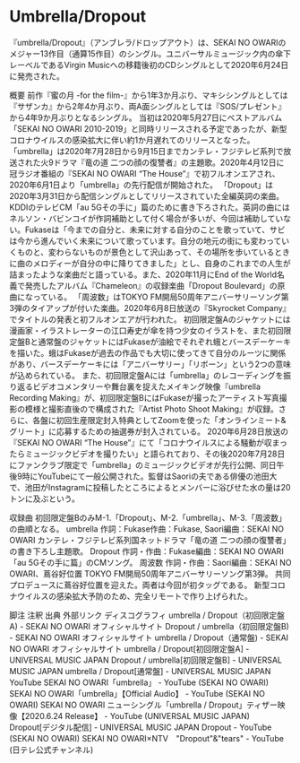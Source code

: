 # Umbrella/Dropout

『umbrella/Dropout』（アンブレラ/ドロップアウト）は、SEKAI NO OWARIのメジャー13作目（通算15作目）のシングル。ユニバーサルミュージック内の傘下レーベルであるVirgin Musicへの移籍後初のCDシングルとして2020年6月24日に発売された。

概要
前作『蜜の月 -for the film-』から1年3か月ぶり、マキシシングルとしては『サザンカ』から2年4か月ぶり、両A面シングルとしては『SOS/プレゼント』から4年9か月ぶりとなるシングル。
当初は2020年5月27日にベストアルバム「SEKAI NO OWARI 2010-2019」と同時リリースされる予定であったが、新型コロナウイルスの感染拡大に伴い約1か月遅れてのリリースとなった。
「umbrella」は2020年7月28日から9月15日までカンテレ・フジテレビ系列で放送された火9ドラマ『竜の道 二つの顔の復讐者』の主題歌。2020年4月12日に冠ラジオ番組の『SEKAI NO OWARI “The House”』で初フルオンエアされ、2020年6月1日より「umbrella」の先行配信が開始された。
「Dropout」は2020年3月31日から配信シングルとしてリリースされていた全編英詞の楽曲。KDDIのテレビCM「au 5Gその手に」篇のために書き下ろされた。英詞の曲にはネルソン・バビンコイが作詞補助として付く場合が多いが、今回は補助していない。Fukaseは「今までの自分と、未来に対する自分のことを歌っていて、サビは今から進んでいく未来について歌っています。自分の地元の街にも変わっていくものと、変わらないものが景色として沢山あって、その場所を歩いているときに曲のメロディーが自分の中に降りてきました」とし、自身のこれまでの人生が詰まったような楽曲だと語っている。また、2020年11月にEnd of the World名義で発売したアルバム『Chameleon』の収録楽曲「Dropout Boulevard」の原曲になっている。
「周波数」はTOKYO FM開局50周年アニバーサリーソング第3弾のタイアップが付いた楽曲。2020年6月8日放送の『Skyrocket Company』でタイトルの発表と初フルオンエアが行われた。
初回限定盤Aのジャケットには漫画家・イラストレーターの江口寿史が傘を持つ少女のイラストを、また初回限定盤Bと通常盤のジャケットにはFukaseが油絵でそれぞれ蛾とバースデーケーキを描いた。蛾はFukaseが過去の作品でも大切に使ってきて自分のルーツに関係があり、バースデーケーキには「アニバーサリー」「リボーン」という2つの意味が込められている。
また、初回限定盤Aには「umbrella」のレコーディングを振り返るビデオコメンタリーや舞台裏を捉えたメイキング映像『umbrella Recording Making』が、初回限定盤BにはFukaseが撮ったアーティスト写真撮影の模様と撮影直後ので構成された『Artist Photo Shoot Making』が収録。さらに、各盤に初回生産限定封入特典としてZoomを使った「オンラインミート&グリート」に応募するための抽選券が封入されている。
2020年6月28日放送の『SEKAI NO OWARI “The House”』にて「コロナウイルスによる騒動が収まったらミュージックビデオを撮りたい」と語られており、その後2020年7月28日にファンクラブ限定で「umbrella」のミュージックビデオが先行公開、同日午後9時にYouTubeにて一般公開された。監督はSaoriの夫である俳優の池田大で、池田がInstagramに投稿したところによるとメンバーに浴びせた水の量は20トンに及ぶという。

収録曲
初回限定盤BのみM-1.「Dropout」、M-2.「umbrella」、M-3.「周波数」の曲順となる。
umbrella
作詞：Fukase作曲：Fukase, Saori編曲：SEKAI NO OWARI
カンテレ・フジテレビ系列国ネットドラマ「竜の道 二つの顔の復讐者」の書き下ろし主題歌。
Dropout
作詞・作曲：Fukase編曲：SEKAI NO OWARI
「au 5Gその手に篇」のCMソング。
周波数
作詞・作曲：Saori編曲：SEKAI NO OWARI、蔦谷好位置
TOKYO FM開局50周年アニバーサリーソング第3弾。
共同プロデュースに蔦谷好位置を迎えた。両者は今回が初タッグである。
新型コロナウイルスの感染拡大予防のため、完全リモートで作り上げられた。

脚注
注釈
出典
外部リンク
ディスコグラフィ
umbrella / Dropout（初回限定盤A) - SEKAI NO OWARI オフィシャルサイト
Dropout / umbrella（初回限定盤B) - SEKAI NO OWARI オフィシャルサイト
umbrella / Dropout（通常盤) - SEKAI NO OWARI オフィシャルサイト
umbrella / Dropout[初回限定盤A] - UNIVERSAL MUSIC JAPAN
Dropout / umbrella[初回限定盤B] - UNIVERSAL MUSIC JAPAN
umbrella / Dropout[通常盤] - UNIVERSAL MUSIC JAPAN
YouTube
SEKAI NO OWARI「umbrella」 - YouTube (SEKAI NO OWARI)
SEKAI NO OWARI「umbrella」【Official Audio】 - YouTube (SEKAI NO OWARI)
SEKAI NO OWARI ニューシングル「umbrella / Dropout」ティザー映像【2020.6.24 Release】 - YouTube (UNIVERSAL MUSIC JAPAN)
Dropout[デジタル配信] - UNIVERSAL MUSIC JAPAN
Dropout - YouTube (SEKAI NO OWARI)
SEKAI NO OWARI×NTV　"Dropout"&"tears" - YouTube (日テレ公式チャンネル)